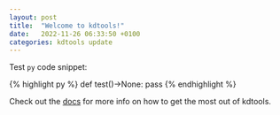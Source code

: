 ```yaml
---
layout: post
title:  "Welcome to kdtools!"
date:   2022-11-26 06:33:50 +0100
categories: kdtools update
---
```


Test `py` code snippet:

{% highlight py %}
def test()->None:
  pass
{% endhighlight %}

Check out the [docs](https://github.com/iTsluku/kdtools) for more info on how to get the most out of kdtools.
